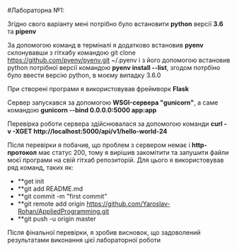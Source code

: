 #Лабораторна №1:

Згідно свого варіанту мені потрібно було встановити **python** версії **3.6** та **pipenv**

За допомогою команд в терміналі я додатково встановив **pyenv** склонувавши з гітхабу командою git clone https://github.com/pyenv/pyenv.git ~/.pyenv і з його допомогою встановив python потрібної версії командою **pyenv install --list**, згодом потрбіно було ввести версію python, в моєму випадку 3.6.0

При створені програми я використовував фреймворк **Flask**

Сервер запускався за допомогою **WSGI-сервера "gunicorn"**, а саме командою **gunicorn --bind 0.0.0.0:5000 app:app**

Перевірка роботи сервера здійснювалася за допомогою команди **curl -v -XGET http://localhost:5000/api/v1/hello-world-24**

Після перевірки я побачив, що проблем з сервером немає і **http-протокол** має статус 200, тому я вирішив закомітити та запушити файли моєї програми на свій гітхаб репозиторій. Для цього я використовував ряд команд, таких як:
* **get init
* **git add README.md
* **git commit -m "first commit"
* **git remote add origin https://github.com/Yaroslav-Rohan/AppliedProgramming.git
* **git push -u origin master

Після фінальної перевірки, я зробив висновок, що задоволений результатами виконання цієї лабораторної роботи
